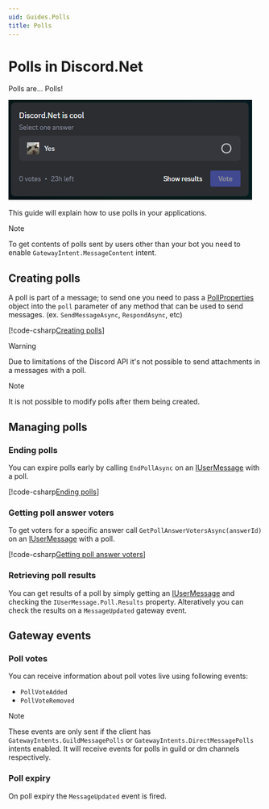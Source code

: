 ```yaml
---
uid: Guides.Polls
title: Polls
---
```


# Polls in Discord.Net

Polls are... Polls! 

![example poll](images/poll.png)

This guide will explain how to use polls in your applications.

> [!NOTE]
> To get contents of polls sent by users other than your bot you need to enable `GatewayIntent.MessageContent` intent.

## Creating polls

A poll is part of a message; to send one you need to pass a [PollProperties] object into the `poll` parameter of any method that can be used to send messages. (ex. `SendMessageAsync`, `RespondAsync`, etc)

[!code-csharp[Creating polls](samples/create-poll.cs)]

> [!WARNING]
> Due to limitations of the Discord API it's not possible to send attachments in a messages with a poll.

> [!NOTE]
> It is not possible to modify polls after them being created.


## Managing polls

### Ending polls
You can expire polls early by calling `EndPollAsync` on an [IUserMessage] with a poll.

[!code-csharp[Ending polls](samples/end-poll.cs)]

### Getting poll answer voters
To get voters for a specific answer call `GetPollAnswerVotersAsync(answerId)` on an [IUserMessage] with a poll.

[!code-csharp[Getting poll answer voters](samples/get-poll-voters.cs)]

### Retrieving poll results
You can get results of a poll by simply getting an [IUserMessage] and checking the `IUserMessage.Poll.Results` property. Alteratively you can check the results on a `MessageUpdated` gateway event.


## Gateway events

### Poll votes
You can receive information about poll votes live using following events:
- `PollVoteAdded`
- `PollVoteRemoved`

> [!NOTE]
> These events are only sent if the client has `GatewayIntents.GuildMessagePolls` or `GatewayIntents.DirectMessagePolls` intents enabled. It will receive events for polls in guild or dm channels respectively.

### Poll expiry
On poll expiry the `MessageUpdated` event is fired.


[PollProperties]: xref:Discord.PollProperties
[IUserMessage]: xref:Discord.IUserMessage